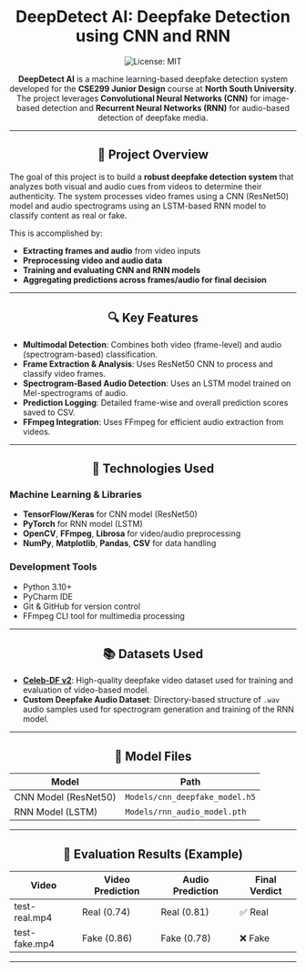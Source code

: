 <div align="center">

# DeepDetect AI: Deepfake Detection using CNN and RNN

![License: MIT](https://img.shields.io/badge/License-MIT-yellow.svg)

**DeepDetect AI** is a machine learning-based deepfake detection system developed for the **CSE299 Junior Design** course at **North South University**. The project leverages **Convolutional Neural Networks (CNN)** for image-based detection and **Recurrent Neural Networks (RNN)** for audio-based detection of deepfake media.

</div>

---

<div align="center">

## 📌 Project Overview

</div>

The goal of this project is to build a **robust deepfake detection system** that analyzes both visual and audio cues from videos to determine their authenticity. The system processes video frames using a CNN (ResNet50) model and audio spectrograms using an LSTM-based RNN model to classify content as real or fake.

This is accomplished by:
- **Extracting frames and audio** from video inputs
- **Preprocessing video and audio data**
- **Training and evaluating CNN and RNN models**
- **Aggregating predictions across frames/audio for final decision**

---

<div align="center">

## 🔍 Key Features

</div>

- **Multimodal Detection**: Combines both video (frame-level) and audio (spectrogram-based) classification.
- **Frame Extraction & Analysis**: Uses ResNet50 CNN to process and classify video frames.
- **Spectrogram-Based Audio Detection**: Uses an LSTM model trained on Mel-spectrograms of audio.
- **Prediction Logging**: Detailed frame-wise and overall prediction scores saved to CSV.
- **FFmpeg Integration**: Uses FFmpeg for efficient audio extraction from videos.

---

<div align="center">

## 🧠 Technologies Used

</div>

### Machine Learning & Libraries
- **TensorFlow/Keras** for CNN model (ResNet50)
- **PyTorch** for RNN model (LSTM)
- **OpenCV**, **FFmpeg**, **Librosa** for video/audio preprocessing
- **NumPy**, **Matplotlib**, **Pandas**, **CSV** for data handling

### Development Tools
- Python 3.10+
- PyCharm IDE
- Git & GitHub for version control
- FFmpeg CLI tool for multimedia processing

---

<div align="center">

## 📚 Datasets Used

</div>

- **[Celeb-DF v2](https://github.com/yuezunli/celeb-deepfakeforensics)**: High-quality deepfake video dataset used for training and evaluation of video-based model.
- **Custom Deepfake Audio Dataset**: Directory-based structure of `.wav` audio samples used for spectrogram generation and training of the RNN model.

---

<div align="center">

## 🧪 Model Files

</div>

| Model                | Path                                        |
|---------------------|---------------------------------------------|
| CNN Model (ResNet50) | `Models/cnn_deepfake_model.h5`              |
| RNN Model (LSTM)     | `Models/rnn_audio_model.pth`                |

---

<div align="center">

## 🧠 Evaluation Results (Example)

</div>

| Video              | Video Prediction | Audio Prediction | Final Verdict |
|--------------------|------------------|------------------|----------------|
| test-real.mp4      | Real (0.74)      | Real (0.81)      | ✅ Real         |
| test-fake.mp4      | Fake (0.86)      | Fake (0.78)      | ❌ Fake         |

---
